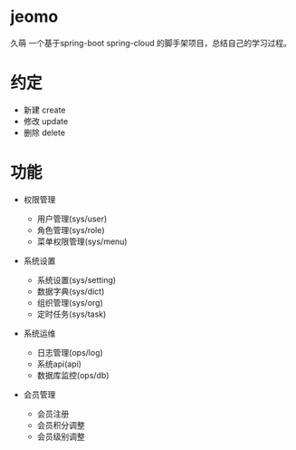 # jeomo
久萌 一个基于spring-boot spring-cloud 的脚手架项目，总结自己的学习过程。

# 约定
   * 新建 create
   * 修改 update
   * 删除 delete

# 功能
  * 权限管理
     * 用户管理(sys/user)
     * 角色管理(sys/role)
     * 菜单权限管理(sys/menu)
     
  * 系统设置
     * 系统设置(sys/setting)
     * 数据字典(sys/dict)
     * 组织管理(sys/org)
     * 定时任务(sys/task)
     
  * 系统运维
     * 日志管理(ops/log)
     * 系统api(api)
     * 数据库监控(ops/db)
  
  * 会员管理
     * 会员注册
     * 会员积分调整
     * 会员级别调整




